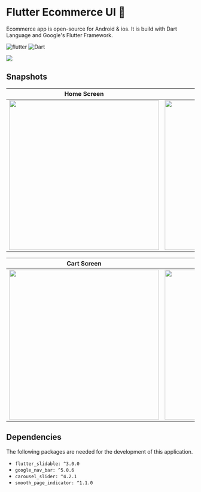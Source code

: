 # Flutter Ecommerce UI 📱

Ecommerce app is open-source for Android & ios. It is build with Dart Language and Google's Flutter Framework.


![flutter](https://img.shields.io/badge/Flutter-Framework-green?logo=flutter)
![Dart](https://img.shields.io/badge/Dart-Language-blue?logo=dart)


<img src="https://github.com/hussenMk/notes_app_sqflite/assets/82022968/2949f186-de52-4512-bb71-4980784f9dd3" />



## Snapshots
| Home Screen | Items Screen | Items Details Screen |
|------|-------|-------|
|<img src="https://github.com/hussenMk/flutter_ecommerce_app_ui/assets/82022968/cfb8ba4a-ea3d-4d01-9c2d-6cace85757c3" width="400">|<img src="https://github.com/hussenMk/flutter_ecommerce_app_ui/assets/82022968/65047b5c-4645-46a7-a44a-f689a0f28c4c" width="400">|<img src="https://github.com/hussenMk/flutter_ecommerce_app_ui/assets/82022968/51ce06ae-22c1-41ae-a5fd-d017e6128eed" width="400">|<img 

| Cart Screen | CheckOut Screen|
|------|-------|
|<img src="https://github.com/hussenMk/flutter_ecommerce_app_ui/assets/82022968/a6d3768b-84d5-48e6-bc11-e2c10db61519" width="400">|<img src="https://github.com/hussenMk/flutter_ecommerce_app_ui/assets/82022968/96e5ce41-3abc-485a-96a6-cbaacf7f9c24" width="400">|<img 





## Dependencies
The following packages are needed for the development of this application.
- `flutter_slidable: ^3.0.0`
- `google_nav_bar: ^5.0.6`
- `carousel_slider: ^4.2.1`
- `smooth_page_indicator: ^1.1.0`  
  
  
  
  


